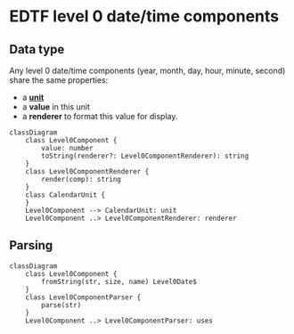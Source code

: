 # EDTF level 0 date/time components

## Data type

Any level 0 date/time components (year, month, day, hour, minute, second) share the same properties:
- a **[unit](../../calendar/unit/README.md)**
- a **value** in this unit
- a **renderer** to format this value for display.

```mermaid
classDiagram
    class Level0Component {
        value: number
        toString(renderer?: Level0ComponentRenderer): string
    }
    class Level0ComponentRenderer {
        render(comp): string
    }
    class CalendarUnit {
    }
    Level0Component --> CalendarUnit: unit
    Level0Component ..> Level0ComponentRenderer: renderer
```

## Parsing

```mermaid
classDiagram
    class Level0Component {
        fromString(str, size, name) Level0Date$
    }
    class Level0ComponentParser {
        parse(str)
    }
    Level0Component ..> Level0ComponentParser: uses
```
